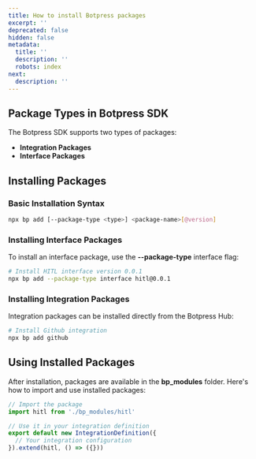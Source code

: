 ```yaml
---
title: How to install Botpress packages
excerpt: ''
deprecated: false
hidden: false
metadata:
  title: ''
  description: ''
  robots: index
next:
  description: ''
---
```

## Package Types in Botpress SDK

The Botpress SDK supports two types of packages:

* **Integration Packages**
* **Interface Packages**

## Installing Packages

### Basic Installation Syntax

```bash
npx bp add [--package-type <type>] <package-name>[@version]
```

### Installing Interface Packages

To install an interface package, use the **--package-type** interface flag:

```bash
# Install HITL interface version 0.0.1
npx bp add --package-type interface hitl@0.0.1
```

### Installing Integration Packages

Integration packages can be installed directly from the Botpress Hub:

```bash
# Install Github integration
npx bp add github
```

## Using Installed Packages

After installation, packages are available in the **bp\_modules** folder. Here's how to import and use installed packages:

```typescript
// Import the package
import hitl from './bp_modules/hitl'

// Use it in your integration definition
export default new IntegrationDefinition({
  // Your integration configuration
}).extend(hitl, () => ({}))
```